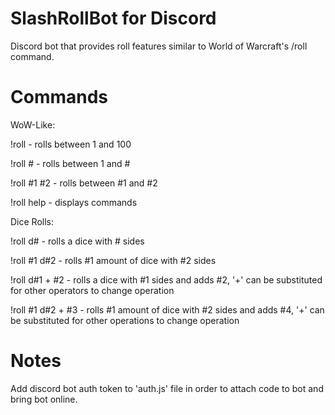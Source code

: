 # SlashRollBot for Discord
Discord bot that provides roll features similar to World of Warcraft's /roll command.

# Commands
WoW-Like:

!roll - rolls between 1 and 100

!roll # - rolls between 1 and #

!roll #1 #2 - rolls between #1 and #2

!roll help - displays commands

Dice Rolls:

!roll d# - rolls a dice with # sides

!roll #1 d#2 - rolls #1 amount of dice with #2 sides

!roll d#1 + #2 - rolls a dice with #1 sides and adds #2, '+' can be substituted for other operators to change operation

!roll #1 d#2 + #3 - rolls #1 amount of dice with #2 sides and adds #4, '+' can be substituted for other operations to change operation

# Notes
Add discord bot auth token to 'auth.js' file in order to attach code to bot and bring bot online.
